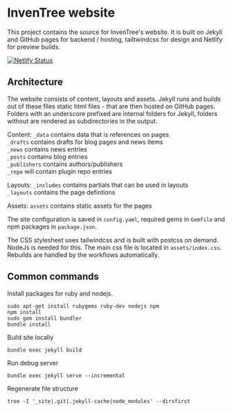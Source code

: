 # InvenTree website
This project contains the source for InvenTree's website.
It is built on Jekyll and GitHub pages for backend / hosting, tailtwindcss for design and Netlify for preview builds.

[![Netlify Status](https://api.netlify.com/api/v1/badges/f84340d0-bc2f-4f7f-ad4c-877c50b33a27/deploy-status)](https://app.netlify.com/sites/inventree-org-preview/deploys)

## Architecture

The website consists of content, layouts and assets. Jekyll runs and builds out of these files static html files - that are then hosted on GitHub pages. Folders with an underscore prefixed are internal folders for Jekyll, folders without are rendered as subdirectories in the output.

Content:
`_data` contains data that is references on pages  
`_drafts` contains drafts for blog pages and news items  
`_news` contains news entries  
`_posts` contains blog entries  
`_publishers` contains authors/publishers  
`_repo` will contain plugin repo entries  

Layouts:
`_includes` contains partials that can be used in layouts  
`_layouts` contains the page defintions  

Assets:
`assets` contains static assets for the pages

The site configuration is saved in `config.yaml`, required gems in `Gemfile` and npm packages in `package.json`.

The CSS stylesheet uses tailwindcss and is built with postcss on demand. NodeJs is needed for this. The main css file is located in `assets/index.css`. Rebuilds are handled by the workflows automatically.

## Common commands
Install packages for ruby and nodejs.
```
sudo apt-get install rubygems ruby-dev nodejs npm
npm install
sudo gem install bundler
bundle install
```

Build site locally
```
bundle exec jekyll build
```

Run debug server
```
bundle exec jekyll serve --incremental
```

Regenerate file structure
```
tree -I '_site|.git|.jekyll-cache|node_modules' --dirsfirst
```
